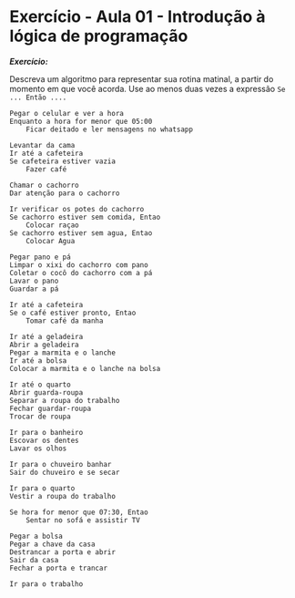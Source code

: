 # Exercício - Aula 01 - Introdução à lógica de programação

***Exercício:***

Descreva um algoritmo para representar sua rotina matinal, a partir do momento em que você acorda. Use ao menos duas vezes a expressão `Se ... Então ....`


```
Pegar o celular e ver a hora
Enquanto a hora for menor que 05:00
    Ficar deitado e ler mensagens no whatsapp

Levantar da cama
Ir até a cafeteira
Se cafeteira estiver vazia
    Fazer café

Chamar o cachorro
Dar atenção para o cachorro

Ir verificar os potes do cachorro
Se cachorro estiver sem comida, Entao
    Colocar raçao
Se cachorro estiver sem agua, Entao
    Colocar Agua

Pegar pano e pá
Limpar o xixi do cachorro com pano
Coletar o cocô do cachorro com a pá
Lavar o pano
Guardar a pá

Ir até a cafeteira
Se o café estiver pronto, Entao
    Tomar café da manha

Ir até a geladeira
Abrir a geladeira
Pegar a marmita e o lanche
Ir até a bolsa
Colocar a marmita e o lanche na bolsa

Ir até o quarto
Abrir guarda-roupa
Separar a roupa do trabalho
Fechar guardar-roupa
Trocar de roupa

Ir para o banheiro
Escovar os dentes
Lavar os olhos

Ir para o chuveiro banhar
Sair do chuveiro e se secar

Ir para o quarto
Vestir a roupa do trabalho

Se hora for menor que 07:30, Entao
    Sentar no sofá e assistir TV

Pegar a bolsa
Pegar a chave da casa
Destrancar a porta e abrir
Sair da casa
Fechar a porta e trancar

Ir para o trabalho
```